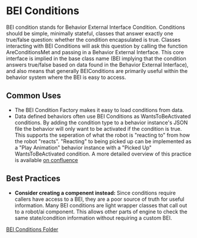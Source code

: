 # BEI Conditions

BEI condition stands for Behavior External Interface Condition. Conditions should be simple, minimally stateful, classes that answer exactly one true/false question: whether the condition encapsulated is true.  Classes interacting with BEI Conditions will ask this question by calling the function AreConditionsMet and passing in a Behavior External Interface. This core interface is implied in the base class name (BEI implying that the condition answers true/false based on data found in the Behavior External Interface), and also means that generally BEIConditions are primarily useful within the behavior system where the BEI is easy to access.

## Common Uses
  * The BEI Condition Factory makes it easy to load conditions from data.
  * Data defined behaviors often use BEI Conditions as WantsToBeActivated conditions. By adding the condition type to a behavior instance's JSON file the behavior will only want to be activated if the condition is true. This supports the seperation of what the robot is "reacting to" from how the robot "reacts".  "Reacting" to being picked up can be implemented as a "Play Animation" behavior instance with a "Picked Up" WantsToBeActivated condition. A more detailed overview of this practice is available [on confluence](https://ankiinc.atlassian.net/wiki/spaces/CBS/pages/199917569/Leveraging+BEI+Conditions+for+Data+Driven+Behaviors)


## Best Practices
  * <b>Consider creating a compenent instead:</b> Since conditions require callers have access to a BEI, they are a poor source of truth for useful information. Many BEI conditions are light wrapper classes that call out to a robot/ai component. This allows other parts of engine to check the same state/condition information without requiring a custom BEI.

[BEI Conditions Folder](/engine/aiComponent/beiConditions/)
